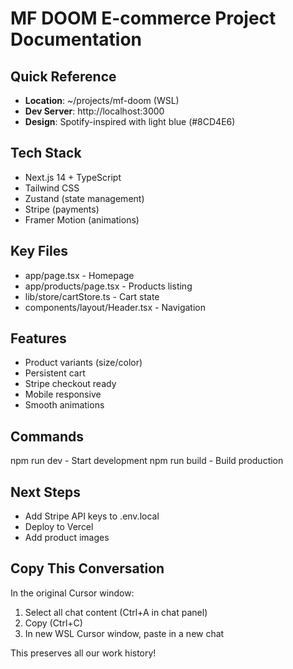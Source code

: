 # MF DOOM E-commerce Project Documentation

## Quick Reference
- **Location**: ~/projects/mf-doom (WSL)
- **Dev Server**: http://localhost:3000
- **Design**: Spotify-inspired with light blue (#8CD4E6)

## Tech Stack
- Next.js 14 + TypeScript
- Tailwind CSS
- Zustand (state management)
- Stripe (payments)
- Framer Motion (animations)

## Key Files
- app/page.tsx - Homepage
- app/products/page.tsx - Products listing
- lib/store/cartStore.ts - Cart state
- components/layout/Header.tsx - Navigation

## Features
- Product variants (size/color)
- Persistent cart
- Stripe checkout ready
- Mobile responsive
- Smooth animations

## Commands
npm run dev - Start development
npm run build - Build production

## Next Steps
- Add Stripe API keys to .env.local
- Deploy to Vercel
- Add product images


## Copy This Conversation
In the original Cursor window:
1. Select all chat content (Ctrl+A in chat panel)
2. Copy (Ctrl+C)
3. In new WSL Cursor window, paste in a new chat

This preserves all our work history!
